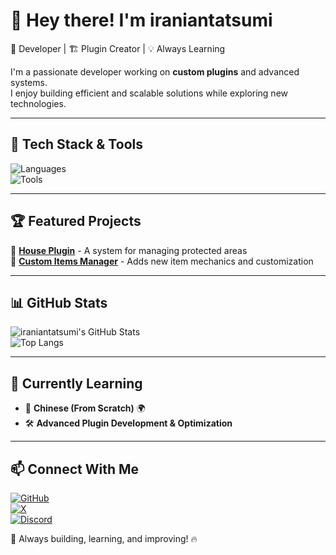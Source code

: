 # 👋 Hey there! I'm iraniantatsumi

🚀 Developer | 🏗️ Plugin Creator | 💡 Always Learning  

I'm a passionate developer working on **custom plugins** and advanced systems.  
I enjoy building efficient and scalable solutions while exploring new technologies.  

---

## 🔧 Tech Stack & Tools  
![Languages](https://skillicons.dev/icons?i=php,js,ts,python,html,css)  
![Tools](https://skillicons.dev/icons?i=docker,linux,git,github,vscode)  

---

## 🏆 Featured Projects  
🌟 [**House Plugin**](https://github.com/yourrepo) - A system for managing protected areas  
🌟 [**Custom Items Manager**](https://github.com/yourrepo) - Adds new item mechanics and customization  

---

## 📊 GitHub Stats  
![iraniantatsumi's GitHub Stats](https://github-readme-stats.vercel.app/api?username=iraniantatsumi&show_icons=true&theme=radical)  
![Top Langs](https://github-readme-stats.vercel.app/api/top-langs/?username=iraniantatsumi&layout=compact&theme=radical)  

---

## 🎯 Currently Learning  
- 📘 **Chinese (From Scratch)** 🌍  
- 🛠️ **Advanced Plugin Development & Optimization**  

---

## 📫 Connect With Me  
[![GitHub](https://img.shields.io/badge/-GitHub-181717?style=flat&logo=github)](https://github.com/iraniantatsumi)  
[![X](https://img.shields.io/badge/-X-000000?style=flat&logo=x&logoColor=white)](https://x.com/iraniantatsumi)  
[![Discord](https://img.shields.io/badge/-Discord-5865F2?style=flat&logo=discord&logoColor=white)](https://discord.gg/yourserver)  

🚀 Always building, learning, and improving! 🔥  
